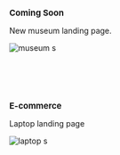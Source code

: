 <h2 style="font-size: 15px;">Coming Soon</h2>

New museum landing page.

![museum s](https://github.com/user-attachments/assets/00509519-5ff1-423e-be67-544a94d1056e)

<br><br><br>

<h2 style="font-size: 15px;">E-commerce</h2> 

Laptop landing page

![laptop s](https://github.com/user-attachments/assets/83e69664-ea62-4b2b-8be7-63319546a08d)

